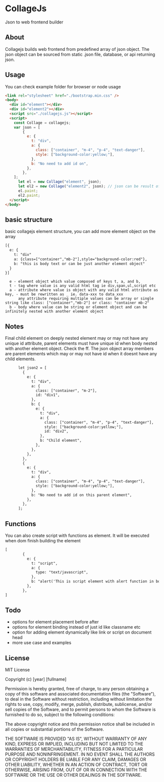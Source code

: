 # CollageJs
Json to web frontend builder

## About
Collagejs builds web frontend from predefined array of json object. The json object can be sourced from static .json file, database, or api returning json. 

## Usage
You can check example folder for browser or node usage
```html
<link rel="stylesheet" href="./bootstrap.min.css" />
<body>
  <div id="element"></div>
  <div id="element2"></div>  
  <script src="./collagejs.js"></script>
  <script>
    const Collage = collagejs;
    var json = [
        {
          e: {
            t: "div",
            a: {
              class: ["container", "m-4", "p-4", "text-danger"],
              style: ["background-color:yellow;"],
            },
            b: "No need to add id on",
          },
        },    
    ];
      let el = new Collage("element", json);
      let el2 = new Collage("element2", json); // json can be result of axios or mongodb request
      el.paint;
      el2.paint;
  </script>
</body>
```


## basic structure
basic collagejs element structure, you can add more element object on the array
```html
[{
  e: {
    t: "div"
    a: {class=["container","mb-2"],style="background-color:red"},
    b: "this is body text or can be just another element object" 
  }
}]
```
```
  e - element object which value composed of keys t, a, and b,
  t - tag where value is any valid html tag ie div,span,ul,script etc
  a - attribute where value is object with any valid html attribute as key, - must be rewritten as _ ie. data-xxx to data_xxx
      any attribute requiring multiple values can be array or single string like class: ["container","mb-2"] or class: "container mb-2"
  b - body where value can be string or element object and can be infinitely nested with another element object
```
## Notes
Final child element on deeply nested element may or may not have any unique id attribute, parent elements must have unique id when body nested with another element object. Check the ff.
The json object array members are parent elements which may or may not have id when it doesnt have any child elements.
```html
      let json2 = [
        {
          e: {
            t: "div",
            a: {
              class: ["container", "m-2"],
              id: "div1",
            },
            b: {
              e: {
                t: "div",
                a: {
                  class: ["container", "m-4", "p-4", "text-danger"],
                  style: ["background-color:yellow;"],
                  id: "div2",
                },
                b: "Child element",
              },
            },
          },
        },
        {
          e: {
            t: "div",
            a: {
              class: ["container", "m-4", "p-4", "text-danger"],
              style: ["background-color:yellow;"],
            },
            b: "No need to add id on this parent element",
          },
        },
      ];
```
## Functions
You can also create script with functions as element. It will be executed when dom finish building the element
```html
[
        {
          e: {
            t: "script",
            a: {
              type: "text/javascript",
            },
            b: "alert('This is script element with alert function in body');",
          },
        },
]
```
## Todo
* options for element placement before after
* options for element binding instead of just id like classname etc
* option for adding element dynamically like link or script on document head
* more use case and examples

## License
MIT License

Copyright (c) [year] [fullname]

Permission is hereby granted, free of charge, to any person obtaining a copy
of this software and associated documentation files (the "Software"), to deal
in the Software without restriction, including without limitation the rights
to use, copy, modify, merge, publish, distribute, sublicense, and/or sell
copies of the Software, and to permit persons to whom the Software is
furnished to do so, subject to the following conditions:

The above copyright notice and this permission notice shall be included in all
copies or substantial portions of the Software.

THE SOFTWARE IS PROVIDED "AS IS", WITHOUT WARRANTY OF ANY KIND, EXPRESS OR
IMPLIED, INCLUDING BUT NOT LIMITED TO THE WARRANTIES OF MERCHANTABILITY,
FITNESS FOR A PARTICULAR PURPOSE AND NONINFRINGEMENT. IN NO EVENT SHALL THE
AUTHORS OR COPYRIGHT HOLDERS BE LIABLE FOR ANY CLAIM, DAMAGES OR OTHER
LIABILITY, WHETHER IN AN ACTION OF CONTRACT, TORT OR OTHERWISE, ARISING FROM,
OUT OF OR IN CONNECTION WITH THE SOFTWARE OR THE USE OR OTHER DEALINGS IN THE
SOFTWARE.
